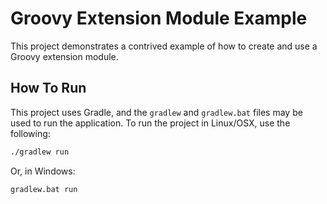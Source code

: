 # Groovy Extension Module Example

This project demonstrates a contrived example of how to create and use a Groovy extension module.

## How To Run

This project uses Gradle, and the `gradlew` and `gradlew.bat` files may be used to run the
application. To run the project in Linux/OSX, use the following:

```bash
./gradlew run
```

Or, in Windows:

```
gradlew.bat run
```
